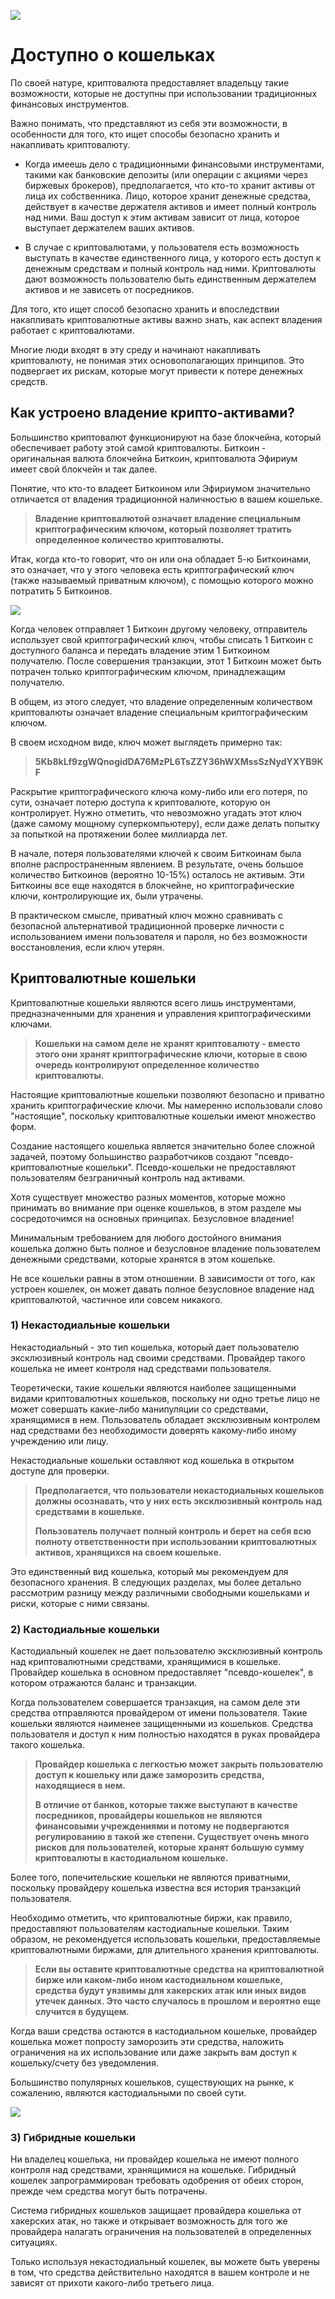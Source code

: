 ![](../images/02-main-l.png)

# Доступно о кошельках

По своей натуре, криптовалюта предоставляет владельцу такие возможности, которые не доступны при использовании традиционных финансовых инструментов.

Важно понимать, что представляют из себя эти возможности, в особенности для того, кто ищет способы безопасно хранить и накапливать криптовалюту.

- Когда имеешь дело с традиционными финансовыми инструментами, такими как банковские депозиты (или операции с акциями через биржевых брокеров), предполагается, что кто-то хранит активы от лица их собственника. Лицо, которое хранит денежные средства, действует в качестве держателя активов и имеет полный контроль над ними. Ваш доступ к этим активам зависит от лица, которое выступает держателем ваших активов.

- В случае с криптовалютами, у пользователя есть возможность выступать в качестве единственного лица, у которого есть доступ к денежным средствам и полный контроль над ними.  Криптовалюты дают возможность пользователю быть единственным держателем активов и не зависеть от посредников.

Для того, кто ищет способ безопасно хранить и впоследствии накапливать криптовалютные активы важно знать, как аспект владения работает с криптовалютами.

Многие люди входят в эту среду и начинают накапливать криптовалюту, не понимая этих основополагающих принципов. Это подвергает их рискам, которые могут привести к потере денежных средств.

## Как устроено владение крипто-активами?

Большинство криптовалют функционируют на базе блокчейна, который обеспечивает работу этой самой криптовалюты. Биткоин - оригинальная валюта блокчейна Биткоин, криптовалюта Эфириум имеет свой блокчейн и так далее.

Понятие, что кто-то владеет Биткоином или Эфириумом значительно отличается от владения традиционной наличностью в вашем кошельке.

>**Владение криптовалютой означает владение специальным криптографическим ключом, который позволяет тратить определенное количество криптовалюты.**

Итак, когда кто-то говорит, что он или она обладает 5-ю Биткоинами, это означает, что у этого человека есть криптографический ключ (также называемый приватным ключом), с помощью которого можно потратить 5 Биткоинов.

![](../images/02-02-l.png)

Когда человек отправляет 1 Биткоин другому человеку, отправитель использует свой криптографический ключ, чтобы списать 1 Биткоин с доступного баланса и передать владение этим 1 Биткоином получателю. После совершения транзакции, этот 1 Биткоин может быть потрачен только криптографическим ключом, принадлежащим получателю.

В общем, из этого следует, что владение определенным количеством криптовалюты означает владение специальным криптографическим ключом.

В своем исходном виде, ключ может выглядеть примерно так:

>**5Kb8kLf9zgWQnogidDA76MzPL6TsZZY36hWXMssSzNydYXYB9KF**

Раскрытие криптографического ключа кому-либо или его потеря, по сути, означает потерю доступа к криптовалюте, которую он контролирует.  Нужно отметить, что невозможно угадать этот ключ (даже самому мощному суперкомпьютеру), если даже делать попытку за попыткой на протяжении более миллиарда лет.

В начале, потеря пользователями ключей к своим Биткоинам была вполне распространенным явлением. В результате, очень большое количество Биткоинов (вероятно 10-15%) осталось не активым. Эти Биткоины все еще находятся в блокчейне, но криптографические ключи, контролирующие их, были утрачены.

В практическом смысле, приватный ключ можно сравнивать с безопасной альтернативой традиционной проверке личности с использованием имени пользователя и пароля, но без возможности восстановления, если ключ утерян.

## Криптовалютные кошельки

Криптовалютные кошельки являются всего лишь инструментами, предназначенными для хранения и управления криптографическими ключами.

>**Кошельки на самом деле не хранят криптовалюту - вместо этого они хранят криптографические ключи, которые в свою очередь контролируют определенное количество криптовалюты.**

Настоящие криптовалютные кошельки позволяют безопасно и приватно хранить криптографические ключи. Мы намеренно использовали слово "настоящие", поскольку криптовалютные кошельки имеют множество форм.

Создание настоящего кошелька является значительно более сложной задачей, поэтому большинство разработчиков создают "псевдо-криптовалютные кошельки". Псевдо-кошельки не предоставляют пользователям безграничный контроль над активами.

Хотя существует множество разных моментов, которые можно принимать во внимание при оценке кошельков, в этом разделе мы сосредоточимся на основных принципах. Безусловное владение!

Минимальным требованием для любого достойного внимания кошелька должно быть полное и безусловное владение пользователем денежными средствами, которые хранятся в этом кошельке. 

Не все кошельки равны в этом отношении. В зависимости от того, как устроен кошелек, он может давать полное безусловное владение над криптовалютой, частичное или совсем никакого. 

### 1) Некастодиальные кошельки

Некастодиальный - это тип кошелька, который дает пользователю эксклюзивный контроль над своими средствами. Провайдер такого кошелька не имеет контроля над средствами пользователя.

Теоретически, такие кошельки являются наиболее защищенными видами криптовалютных кошельков, поскольку ни одно третье лицо не может совершать какие-либо манипуляции со средствами, хранящимися в нем. Пользователь обладает эксклюзивным контролем над средствами без необходимости доверять какому-либо иному учреждению или лицу.

Некастодиальные кошельки оставляют код кошелька в открытом доступе для проверки.

>**Предполагается, что пользователи некастодиальных кошельков должны осознавать, что у них есть эксклюзивный контроль над средствами в кошельке.**
>
>**Пользователь получает полный контроль и берет на себя всю полноту ответственности при использовании криптовалютных активов, хранящихся на своем кошельке.**

Это единственный вид кошелька, который мы рекомендуем для безопасного хранения. В следующих разделах, мы более детально рассмотрим разницу между различными свободными кошельками и риски, которые с ними связаны.

### 2) Кастодиальные кошельки

Кастодиальный кошелек не дает пользователю эксклюзивный контроль над криптовалютными средствами, хранящимися в кошельке. Провайдер кошелька в основном предоставляет "псевдо-кошелек", в котором отражаются баланс и транзакции.

Когда пользователем совершается транзакция, на самом деле эти средства отправляются провайдером от имени пользователя. Такие кошельки являются наименее защищенными из кошельков. Средства пользователя и доступ к ним полностью находятся в руках провайдера такого кошелька.

>**Провайдер кошелька с легкостью может закрыть пользователю доступ к кошельку или даже заморозить средства, находящиеся в нем.**
> 
>**В отличие от банков, которые также выступают в качестве посредников, провайдеры кошельков не являются финансовыми учреждениями и потому не подвергаются регулированию в такой же степени. Существует очень много рисков для пользователей, которые хранят большую сумму криптовалюты в кастодиальном кошельке.**

Более того, попечительские кошельки не являются приватными, поскольку провайдеру кошелька известна вся история транзакций пользователя.

Необходимо отметить, что криптовалютные биржи, как правило, предоставляют пользователям кастодиальные кошельки. Таким образом, не рекомендуется использовать кошельки, предоставляемые криптовалютными биржами, для длительного хранения криптовалюты. 

>**Если вы оставите криптовалютные средства на криптовалютной бирже или каком-либо ином кастодиальном кошельке, средства будут уязвимы для хакерских атак или иных видов утечек данных. Это часто случалось в прошлом и вероятно еще случится в будущем.**

Когда ваши средства остаются в кастодиальном кошельке, провайдер кошелька может попросту заморозить эти средства, наложить ограничения на их использование или даже закрыть вам доступ к кошельку/счету без уведомления.

Большинство популярных кошельков, существующих на рынке, к сожалению, являются кастодиальными по своей сути.

![](../images/02-03-l.png)

### 3) Гибридные кошельки

Ни владелец кошелька, ни провайдер кошелька не имеют полного контроля над средствами, хранящимися на кошельке. Гибридный кошелек запрограммирован требовать одобрения от обеих сторон, прежде чем средства могут быть потрачены.

Система гибридных кошельков защищает провайдера кошелька от хакерских атак, но также и открывает возможность для того же провайдера налагать ограничения на пользователей в определенных ситуациях.

Только используя некастодиальный кошелек, вы можете быть уверены в том, что средства действительно находятся в вашем контроле и не зависят от прихоти какого-либо третьего лица.